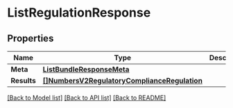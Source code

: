 # ListRegulationResponse

## Properties
Name | Type | Description | Notes
------------ | ------------- | ------------- | -------------
**Meta** | [**ListBundleResponseMeta**](ListBundleResponse_meta.md) |  |[optional] 
**Results** | [**[]NumbersV2RegulatoryComplianceRegulation**](numbers.v2.regulatory_compliance.regulation.md) |  |[optional] 

[[Back to Model list]](../README.md#documentation-for-models) [[Back to API list]](../README.md#documentation-for-api-endpoints) [[Back to README]](../README.md)


